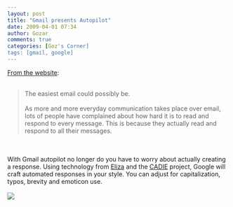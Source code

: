 ```yaml
---
layout: post
title: "Gmail presents Autopilot"
date: 2009-04-01 07:34
author: Gozar
comments: true
categories: [Goz's Corner]
tags: [gmail, google]
---
```

<a href="http://mail.google.com/mail/help/autopilot/index.html">From the website</a>:<br /><br /><blockquote>The easiest email could possibly be.<br /><br />As more and more everyday communication takes place over email, lots of people have complained about how hard it is to read and respond to every message. This is because they actually read and respond to all their messages.<br /></blockquote><br /><br />With Gmail autopilot no longer do you have to worry about actually creating a response. Using technology from <a href="http://en.wikipedia.org/wiki/ELIZA">Eliza</a> and the <a href="http://www.google.com/intl/en_us/landing/cadie/">CADIE</a> project, Google will craft automated responses in your style. You can adjust for capitalization, typos, brevity and emoticon use.<br /><br /><div class="zemanta-pixie"><img class="zemanta-pixie-img" src="http://img.zemanta.com/pixy.gif?x-id=bc44bcc4-fdd5-8f18-ac50-e4f6bd18233e" /></div>
